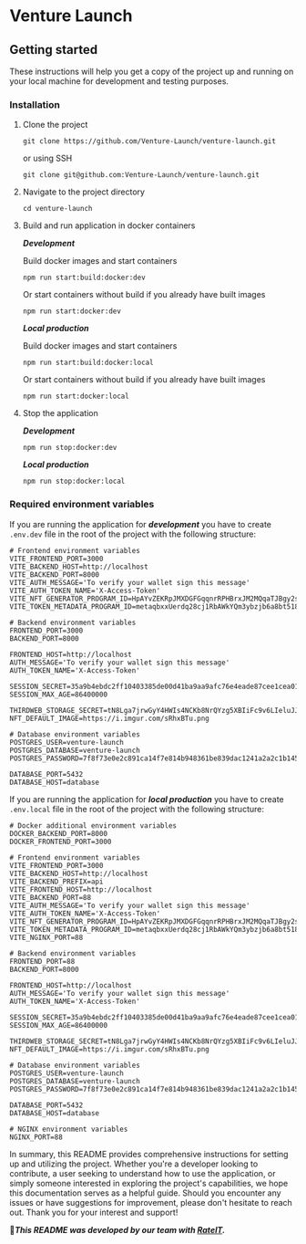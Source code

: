 # Venture Launch

## Getting started
These instructions will help you get a copy of the project up and running on your local machine for development and testing purposes.

### Installation

1. Clone the project
   
    ```
    git clone https://github.com/Venture-Launch/venture-launch.git
    ```
    or using SSH
    ```
    git clone git@github.com:Venture-Launch/venture-launch.git
    ```
2. Navigate to the project directory
   
    ```
    cd venture-launch
    ```
3. Build and run application in docker containers

    **_Development_**
   
    Build docker images and start containers
    ```
    npm run start:build:docker:dev
    ```
    Or start containers without build if you already have built images
    ```
    npm run start:docker:dev
    ```

    **_Local production_**
   
    Build docker images and start containers
    ```
    npm run start:build:docker:local
    ```
    Or start containers without build if you already have built images
    ```
    npm run start:docker:local
    ```

4. Stop the application
   
   **_Development_**
   
    ```
    npm run stop:docker:dev
    ```

    **_Local production_**
   
    ```
    npm run stop:docker:local
    ```
    
### Required environment variables
  
  If you are running the application for **_development_** you have to create `.env.dev` file in the root of the project with the following structure:

  ```
  # Frontend environment variables
  VITE_FRONTEND_PORT=3000
  VITE_BACKEND_HOST=http://localhost
  VITE_BACKEND_PORT=8000
  VITE_AUTH_MESSAGE='To verify your wallet sign this message'
  VITE_AUTH_TOKEN_NAME='X-Access-Token'
  VITE_NFT_GENERATOR_PROGRAM_ID=HpAYvZEKRpJMXDGFGqqnrRPHBrxJM2MQqaTJBgy2sXVv
  VITE_TOKEN_METADATA_PROGRAM_ID=metaqbxxUerdq28cj1RbAWkYQm3ybzjb6a8bt518x1s
  
  # Backend environment variables
  FRONTEND_PORT=3000
  BACKEND_PORT=8000
  
  FRONTEND_HOST=http://localhost
  AUTH_MESSAGE='To verify your wallet sign this message'
  AUTH_TOKEN_NAME='X-Access-Token'
  
  SESSION_SECRET=35a9b4ebdc2ff10403385de00d41ba9aa9afc76e4eade87cee1cea01703c9ad3
  SESSION_MAX_AGE=86400000
  
  THIRDWEB_STORAGE_SECRET=tN8Lga7jrwGyY4HWIs4NCKb8NrQYzg5XBIiFc9v6LIeluJJfVI5FlpWkE1TTEpt1LuuDIlCjmjQ0oKlXQoHPPQ
  NFT_DEFAULT_IMAGE=https://i.imgur.com/sRhxBTu.png
  
  # Database environment variables
  POSTGRES_USER=venture-launch
  POSTGRES_DATABASE=venture-launch
  POSTGRES_PASSWORD=7f8f73e0e2c891ca14f7e814b948361be839dac1241a2a2c1b1450eae1005137
  
  DATABASE_PORT=5432
  DATABASE_HOST=database
  ```

  If you are running the application for **_local production_** you have to create `.env.local` file in the root of the project with the following structure:

  ```
  # Docker additional environment variables
  DOCKER_BACKEND_PORT=8000
  DOCKER_FRONTEND_PORT=3000
  
  # Frontend environment variables
  VITE_FRONTEND_PORT=3000
  VITE_BACKEND_HOST=http://localhost
  VITE_BACKEND_PREFIX=api
  VITE_FRONTEND_HOST=http://localhost
  VITE_BACKEND_PORT=88
  VITE_AUTH_MESSAGE='To verify your wallet sign this message'
  VITE_AUTH_TOKEN_NAME='X-Access-Token'
  VITE_NFT_GENERATOR_PROGRAM_ID=HpAYvZEKRpJMXDGFGqqnrRPHBrxJM2MQqaTJBgy2sXVv
  VITE_TOKEN_METADATA_PROGRAM_ID=metaqbxxUerdq28cj1RbAWkYQm3ybzjb6a8bt518x1s
  VITE_NGINX_PORT=88
  
  # Backend environment variables
  FRONTEND_PORT=88
  BACKEND_PORT=8000
  
  FRONTEND_HOST=http://localhost
  AUTH_MESSAGE='To verify your wallet sign this message'
  AUTH_TOKEN_NAME='X-Access-Token'
  
  SESSION_SECRET=35a9b4ebdc2ff10403385de00d41ba9aa9afc76e4eade87cee1cea01703c9ad3
  SESSION_MAX_AGE=86400000
  
  THIRDWEB_STORAGE_SECRET=tN8Lga7jrwGyY4HWIs4NCKb8NrQYzg5XBIiFc9v6LIeluJJfVI5FlpWkE1TTEpt1LuuDIlCjmjQ0oKlXQoHPPQ
  NFT_DEFAULT_IMAGE=https://i.imgur.com/sRhxBTu.png
  
  # Database environment variables
  POSTGRES_USER=venture-launch
  POSTGRES_DATABASE=venture-launch
  POSTGRES_PASSWORD=7f8f73e0e2c891ca14f7e814b948361be839dac1241a2a2c1b1450eae1005137
  
  DATABASE_PORT=5432
  DATABASE_HOST=database
  
  # NGINX environment variables
  NGINX_PORT=88
  ```


In summary, this README provides comprehensive instructions for setting up and utilizing the project. Whether you're a developer looking to contribute, a user seeking to understand how to use the application, or simply someone interested in exploring the project's capabilities, we hope this documentation serves as a helpful guide. Should you encounter any issues or have suggestions for improvement, please don't hesitate to reach out. Thank you for your interest and support!

🤝***This README was developed by our team with [RateIT](https://rateit.expert).***

